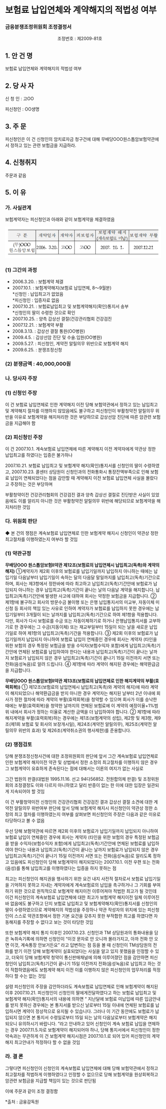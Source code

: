 # 보험료 납입연체와 계약해지의 적법성 여부

### 금융분쟁조정위원회 조정결정서 


&nbsp;&nbsp;&nbsp;&nbsp;&nbsp;&nbsp;&nbsp;&nbsp;&nbsp;&nbsp; &nbsp;&nbsp;&nbsp;&nbsp;&nbsp;&nbsp;&nbsp;&nbsp;&nbsp;&nbsp; &nbsp;&nbsp;&nbsp;&nbsp;&nbsp;&nbsp;&nbsp;&nbsp;&nbsp;&nbsp; &nbsp;&nbsp;&nbsp;&nbsp;&nbsp;&nbsp;&nbsp;&nbsp;&nbsp;&nbsp;조정번호 : 제2009-81호

## 1. 안 건 명
보험료 납입연체와 계약해지의 적법성 여부

## 2. 당 사 자 
신 청 인  :  고OO
              
피신청인  :  OO생명
              

## 3. 주    문

피신청인은 이 건 신청인의 암치료자금 청구건에 대해 무배당OOO원스톱암보험약관에서 정하고 있는 관련 보험금을 지급하라.  

## 4. 신청취지 

주문과 같음


## 5. 이   유 
### 가. 사실관계
 
보험계약자는 피신청인과 아래와 같이 보험계약을 체결하였음

![alt image](https://raw.githubusercontent.com/aijinet/bodoc-claim-contents/master/contents/images/123_1.PNG)

<!--
구 분
계약일자
계약자
피보험자
보험계약 해지
(계속보험료 미납)
보험계약 부활
(무)OOO 원스톱암보험
2006. 3.20.
고OO
고OO
2007. 10. 1.
2007.12.21
-->

### (1) 그간의 과정

- 2006.3.20. : 보험계약 체결
- 2007.10.1. : 보험계약해지(보험료 납입연체, 8～9월분)<br>
    *신청인 : 납입최고가 없었음<br>
    *피신청인 : 입증자료 없음
- 2007.10.21. : 보험료납입최고 및 보험계약해지(확인)통지서 송부<br>
      *신청인의 딸이 수령한 것으로 확인
- 2007.10.25. : 양측 갑상선 결절(건강관리협회 건강검진 
- 2007.12.21. : 보험계약 부활
- 2008.3.13. : 갑상선 결절 통원(OO병원)
- 2009.4.5. : 갑상선암 진단 및 수술․입원(OO병원)
- 2009.5.27. : 피신청인, 계약전 알릴의무 위반으로 보험계약 해지
- 2009.6.25. : 분쟁조정신청
  
### (2) 분쟁금액 : 40,000,000원

### 나. 당사자 주장 

### (1) 신청인 주장 

이 건 보험료 납입연체로 인한 계약해지 이전 당해 보험약관에서 정하고 있는 납입최고 및 계약해지 절차를 이행하지 않았음에도 불구하고 피신청인이 부활청약전 알릴의무 위반을 이유로 보험계약을 해지처리한 것은 부당하므로 갑상선암 진단에 따른 암관련 보험금을 지급해야 함 

### (2) 피신청인 주장

이 건 2007.10.1. 계속보험료 납입연체에 따른 계약해지 이전 계약자에게 약관상 정한 납입최고를 하였다는 입증은 불가하나

2007.10.21. 보험료 납입최고 및 보험계약 해지(확인)통지서를 신청인의 딸이 수령하였고, 2007.10.23. 콜센터 상담원이 신청인과의 전화통화시 통장잔액부족으로 인해 보험료 납입이 연체되었다는 점을 감안할 때 계약해지 이전 보험료 납입연체 사실을 몰랐다고 주장하는 것은 부당하며

부활청약이전 건강관리협회의 건강검진 결과 양측 갑상선 결절로 진단받은 사실이 있었음에도 이를 알리지 아니한 것은 부활청약전 알릴의무 위반에 해당되므로 보험계약을 해지처리한 것임
 
### 다. 위원회 판단

 ◆ 본 건의 쟁점은 계속보험료 납입연체로 인한 보험계약 해지시 신청인이 약관상 정한 최고절차를 이행하였는지 여부라 할 것임

### (1) 약관규정  

**무배당OOO 원스톱암보험Ⅱ약관 제12조(보험료의 납입연체시 납입최고(독촉)와 계약의 해지)** ①계약자가 제2회 이후의 보험료를 납입기일까지 납입하지 아니하는 때에는 납입기일 다음날부터 납입기일이 속하는 달의 다음달 말일까지를 납입최고(독촉)기간으로 하며, 회사는 제3항에서 정한바에 따라 최고하고 납입최고(독촉)기간안에 보험료가 납입되지 아니하는 경우 납입최고(독촉)기간이 끝나는 날의 다음날 계약을 해지합니다. 납입최고(독촉)기간안에 발생한 사고에 대하여 회사는 약정한 보험금을 지급합니다. ② 제1항에 불구하고 회사의 방문수금 불이행 또는 은행 납입통지서의 미교부, 자동이체 미신청 등 회사의 책임 있는 사유로 인하여 계약자가 보험료를 납입하지 못한 경우에는 납입기일부터 3개월이 되는 날까지를 납입최고(독촉)기간으로 하여 제1항을 적용합니다. 다만, 회사가 다시 보험료를 수금 또는 자동이체하기로 하거나 은행납입통지서를 교부하기로 한 경우에는 그 수금(지동이체) 또는 재교부일부터 15일이 되는 날을 새로운 납입기일로 하여 제1항의 납입최고(독촉)기간을 적용합니다. ③ 제2회 이후의 보험료가 납입기일까지 납입되지 아니하여 보험료 납입이 연체중인 경우에 회사는 계약자 (타인을 위한 보험의 경우 특정된 보험금을 받을 수익자(보험수익자 포함)에게 납입최고(독촉)기간안에  연체된 보험료를 납입하여야 한다는 내용과 납입최고(독촉)기간이 끝나는 날까지 보험료가 납입되지 않은 경우 납입최고(독촉)기간이 끝나기 15일 이전까지 서면 또는 전화(음성녹음)로 알려 드립니다. ④ 제1항에 따라 계약이 해지된 경우에는 해약환급금을 지급합니다. 

**무배당OOO 원스톱암보험Ⅱ약관 제13조(보험료의 납입연체로 인한 해지계약의 부활(효력회복))** ① 제12조(보험료의 납입연체시 납입최고(독촉)와 계약의 해지)에 따라 계약이 해지되었으나 해약환급금을 받지 아니한 경우 계약자는 해지된 날부터 2년 이내에 회사가 정한 절차에 따라 계약의 부활(효력회복)을 청약할 수 있으며 회사가 이를 승낙한 때에는 부활(효력회복)을 청약한 날까지의 연체된 보험료에 이 계약의 예정이율+1%범위 내에서 회사가 정하는 이율로 계산한 금액을 더 납입하여야 합니다. ② 제1항에 따라 해지계약을 부활(효력회복)하는 경우에는 제1조(보험계약의 성립), 제2항 및 제3항, 제9조(제1회 보험료 및 회사의 보장개시일), 제24조(계약전 알릴의무), 제25조(계약전 알릴의무 위반의 효과) 및 제26조(계약취소권의 행사제한)를 준용합니다.  


### (2) 쟁점검토  

당해 분쟁조정신청사건에 대한 조정위원회의 판단에 앞서 그간 계속보험료 납입연체로 인한 보험계약 해지이전 약관 및 상법에서 정한 소정의 최고절차를 이행하지 않은 경우 그 보험계약이 유효하게 존속된다는 점에 대해서는 이론의 여지가 없는 사실로

그간 법원의 판결(대법원 1995.11.16. 선고 94다56852. 전원합의체 판결) 및 조정위원회의 조정결정도 이와 다르지 아니하였고 달리 반증이 없는 한 이에 대한 입장은 일관되게 지속되어야 할 것임

이 건 부활청약이전 신청인의 건강관리협회 건강검진 결과 갑상선 결절 소견에 대한 계약전 알릴의무 위반여부 판단에 앞서 당해 보험계약 해지시 피신청인이 약관상 정한 소정의 최고 절차를 이행하였는지 여부를 살펴보면 피신청인의 주장은 다음과 같은 이유로 타당하다고 볼 수 없음

우선 당해 보험약관에 따르면 제2회 이후의 보험료가 납입기일까지 납입되지 아니하여 보험료 납입이 연체중인 경우에 회사는 계약자 (타인을 위한 보험의 경우 특정된 보험금을 받을 수익자(보험수익자 포함)에게 납입최고(독촉)기간안에 연체된 보험료를 납입하여야 한다는 내용과 납입최고(독촉)기간이 끝나는 날까지 보험료가 납입되지 않은 경우 납입최고(독촉)기간이 끝나기 15일 이전까지 서면 또는 전화(음성녹음)로 알리도록 정하고 있음에도 피신청인이 당해 보험계약이 해지되었다는 2007.10.1. 이전 우편 또는 전화(음성)를 통해 납입최고를 이행하였다는 입증을 하지 못하는 점  

최고는 피신청인이 해지권을 행사하기 위한 요건 내지 사전적 절차로서 보험료 납입기일을 기억하지 못하고 지내는 계약자에게 계속보험료의 납입을 촉구하거나 그 기회를 부여하기 위한 것으로 원칙적으로 보험계약 해지이전 이루어져야 적법한 최고가 될 것인데 이건 피신청인의 계속보험료 납입연체에 대한 최고가 보험계약 해지이전 일체 이루어진바 없음에도 불구하고 단지 보험료 납입최고 및 보험계약해지(확인)통지서를 신청인의 딸이 수령하였으므로 계약해지의 적법성을 주장하나 약관 작성자의 위치에 있는 피신청인이 스스로 약관조항에서 정한 기본 요건을 갖추지 못한 부적합한 최고를 하였다면 자동해지를 주장할 수 없다고 보는 것이 타당한 것임

또한 보험계약 해지 통지 이후인 2007.10.23. 신청인과 TM 상담원과의 통화내용을 담은 녹취속기록에 의하면  신청인이 “이것 문자로 안 오니까 몰라가지고, 아까 전화 안 오면 이것, 계속통장 안보거든요” 라고 답변하는 점 등을 볼 때 신청인이 TM상담원의 전화를 받기 이전 당해 보험계약이 실효되었다는 사실을 알고 있지 못했음을 인정할 수 있고, 더욱이 당해 보험계약 청약이 통신판매채널에 의해 이루어졌던 점을 감안하면 피신청인이 납입최고(독촉)기간이 끝나기 15일 이전까지 전화(음성녹음)로 납입최고 하는 것이 적합하였음에도 보험계약 해지 이전 이를 이행하지 않은 피신청인의 업무처리를 적정하다 할 수는 없는 것임  

설령 피신청인의 주장을 감안하더라도 계속보험료 납입연체로 인해 보험계약이 해지된 이후  2007.10.21. 피신청인이 신청인의 딸에게전달하였다고 하는 보험료 납입최고 및 보험계약 해지(확인)통지서의 내용에 의하면 “ 지난달에 보험료 미납입에 따른 입금안내를 받지 못하신 경우에는 본 통지서를 받으신 날로부터 15일 이내에 연체된 보험료를 납입하시면 계약이 정상적으로 유지될 수 있습니다. 그러나 이 기간 동안에도 보험료가 납입되지 않으면 본 통지서 수령일로부터 15일 되는 날의 다음날로부터 보험계약은 해지되오니 유의하시기 바랍니다. ”라고 안내하고 있어 신청인이 계속 보험료 납입을 연체하는 경우 2007.11.5.자로 보험계약이 해지되어야 하나, 당해 통지서에서 피신청인이 정한 약속과는 무관하게  이 건 보험계약 해지시점은 2007.10.1.로 되어 있어 피신청인의 계약해지 최고안내가 적정하다 할 수 없을 것임         

### 라. 결 론   

그렇다면 피신청인이 신청인의 계속보험료 납입연체에 대해 당해 보험약관에서 정하고 최고절차를 적법하게 이행하였다고 인정할 수 없으므로 당해 보험계약을 원상회복하고 암관련 보험금을 지급할 책임이 있는 것으로 판단됨

이에 주문과 같이 조정 결정함

*출처 : 금융감독원